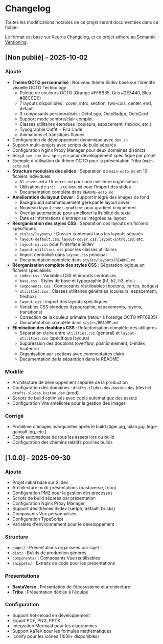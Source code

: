 # Changelog

Toutes les modifications notables de ce projet seront documentées dans ce fichier.

Le format est basé sur [Keep a Changelog](https://keepachangelog.com/fr/1.0.0/),
et ce projet adhère au [Semantic Versioning](https://semver.org/spec/v2.0.0.html).

## [Non publié] - 2025-10-02

### Ajouté
- **Thème OCTO personnalisé** : Nouveau thème Slidev basé sur l'identité visuelle OCTO Technology
  - Palette de couleurs OCTO (Orange #FF6B35, Gris #2E3440, Bleu #88C0D0)
  - 7 layouts disponibles : cover, intro, section, two-cols, center, end, default
  - 3 composants personnalisés : OctoLogo, OctoBadge, OctoCard
  - Support mode sombre/clair complet
  - Classes utilitaires étendues (couleurs, espacement, flexbox, etc.)
  - Typographie Outfit + Fira Code
  - Animations et transitions fluides
- Configuration de développement dynamique avec `dev.sh`
- Support multi-projets avec scripts de build séparés
- Configuration Nginx Proxy Manager pour deux domaines distincts
- Script `npm run dev <projet>` pour développement spécifique par projet
- Exemple d'utilisation du thème OCTO pour la présentation Tribu (`main-octo.md`)
- **Structure modulaire des slides** : Séparation de `main-octo.md` en 10 fichiers individuels
  - `01-cover.md` à `10-merci.md` pour une meilleure organisation
  - Utilisation de `src: ./XX-nom.md` pour l'import des slides
  - Documentation complète dans `README-octo.md`
- **Amélioration du layout Cover** : Support intégré des images de fond
  - Background automatiquement géré par le layout cover
  - Nouveau layout `cover-gradient` pour gradient uniquement
  - Overlay automatique pour améliorer la lisibilité du texte
  - Date et informations d'entreprise intégrées au layout
- **Réorganisation des styles CSS** : Séparation des layouts en fichiers spécifiques
  - `styles/layouts/` : Dossier contenant tous les layouts séparés
  - `layout-default.css`, `layout-cover.css`, `layout-intro.css`, etc.
  - `layout-ui.css` pour l'interface Slidev
  - `layout-utilities.css` pour les classes utilitaires
  - Import centralisé dans `layout.css` principal
  - Documentation complète dans `styles/layouts/README.md`
- **Réorganisation complète des styles CSS** : Séparation logique en fichiers spécialisés
  - `index.css` : Variables CSS et imports centralisés
  - `base.css` : Styles de base et typographie (h1, h2, h3, etc.)
  - `components.css` : Composants réutilisables (boutons, cartes, badges)
  - `utilities.css` : Classes utilitaires générales (couleurs, espacement, flexbox)
  - `layout.css` : Import des layouts spécifiques
  - Variables CSS étendues (typographie, espacements, rayons, transitions)
  - Correction de la couleur primaire (retour à l'orange OCTO #FF6B35)
  - Documentation complète dans `styles/README.md`
- **Élimination des doublons CSS** : Refactorisation complète des utilitaires
  - Séparation claire entre `utilities.css` (général) et `layout-utilities.css` (spécifique layouts)
  - Suppression des doublons (overflow, positionnement, z-index, hauteurs)
  - Organisation par sections avec commentaires clairs
  - Documentation de la séparation dans le README

### Modifié
- Architecture de développement séparée de la production
- Configuration des domaines : `drafts.slides-dev.bastou.dev` (dev) et `drafts.slides.bastou.dev` (prod)
- Scripts de build optimisés avec copie automatique des assets
- Configuration Vite améliorée pour la gestion des images

### Corrigé
- Problème d'images manquantes après le build (tiger.jpg, bilan.jpg, lego-gandalf.jpg, etc.)
- Copie automatique de tous les assets lors du build
- Configuration des chemins relatifs pour les builds

## [1.0.0] - 2025-09-30

### Ajouté
- Projet initial basé sur Slidev
- Architecture multi-présentations (bastaverse, tribu)
- Configuration PM2 pour la gestion des processus
- Scripts de build séparés par présentation
- Configuration Nginx Proxy Manager
- Support des thèmes Slidev (seriph, default, bricks)
- Composants Vue personnalisés
- Configuration TypeScript
- Variables d'environnement pour le développement

### Structure
- `pages/` : Présentations organisées par sujet
- `dist/` : Builds de production générés
- `components/` : Composants Vue réutilisables
- `snippets/` : Extraits de code pour les présentations

### Présentations
- **BastaVerse** : Présentation de l'écosystème et architecture
- **Tribu** : Présentation dédiée à l'équipe

### Configuration
- Support hot-reload en développement
- Export PDF, PNG, PPTX
- Intégration Mermaid pour les diagrammes
- Support KaTeX pour les formules mathématiques
- Iconify pour les icônes (100k+ disponibles)